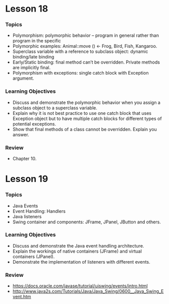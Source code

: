 # Lesson 18

### Topics
- Polymorphism: polymorphic behavior – program in general rather than program in the specific
- Polymorphic examples: Animal::move () <- Frog, Bird, Fish, Kangaroo.
- Superclass variable with a reference to subclass object: dynamic binding/late binding
- Early/Static binding: final method can’t be overridden. Private methods are implicitly final.
- Polymorphism with exceptions: single catch block with Exception argument.

### Learning Objectives
- Discuss and demonstrate the polymorphic behavior when you assign a subclass object to a superclass variable.
- Explain why it is not best practice to use one catch block that uses Exception object but to have multiple catch blocks for different types of potential exceptions.
- Show that final methods of a class cannot be overridden. Explain you answer.

### Review
- Chapter 10.

# Lesson 19

### Topics
- Java Events
- Event Handling: Handlers
- Java listeners
- Swing container and components: JFrame, JPanel, JButton and others.

### Learning Objectives
- Discuss and demonstrate the Java event handling architecture.
- Explain the workings of native containers (JFrame) and virtual containers (JPanel).
- Demonstrate the implementation of listeners with different events.

### Review
- https://docs.oracle.com/javase/tutorial/uiswing/events/intro.html
- http://www.java2s.com/Tutorials/Java/Java_Swing/0600__Java_Swing_Event.htm